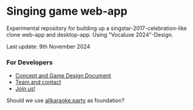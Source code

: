 # Singing game web-app
Experimental repository for building up a singstar-2017-celebration-like clone web-app and desktop-app. Using "Vocaluxe 2024"-Design.

Last update: 9th November 2024

### For Developers
- [Concept and Game Design Document](https://github.com/open-music-games/singing-game/blob/main/docs/Game%20Design%20Document_%20Vocaluxe_Remake.md)
- [Team and contact](https://github.com/open-music-games/singing-game/blob/main/docs/Team-And-Contact.md)
- [Join us!](https://github.com/open-music-games/singing-game/milestone/1)

Should we use [allkaraoke.party](https://github.com/Asvarox/allkaraoke) as foundation?
